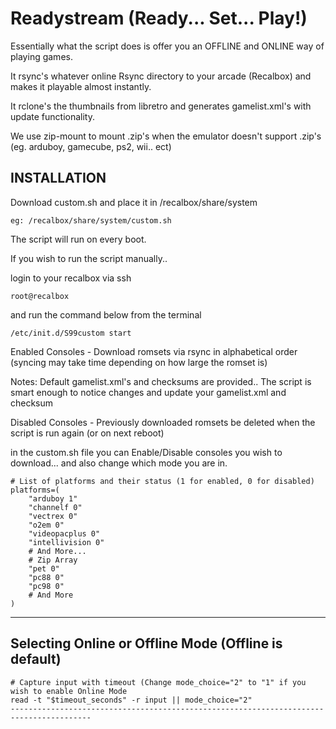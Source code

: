 

# Readystream (Ready... Set... Play!)

Essentially what the script does is offer you an OFFLINE and ONLINE way of playing games.

It rsync's whatever online Rsync directory to your arcade (Recalbox) and makes it playable almost instantly.

It rclone's the thumbnails from libretro and generates gamelist.xml's with update functionality.

We use zip-mount to mount .zip's when the emulator doesn't support .zip's (eg. arduboy, gamecube, ps2, wii.. ect)


## INSTALLATION

Download custom.sh and place it in /recalbox/share/system
```
eg: /recalbox/share/system/custom.sh
```

The script will run on every boot.

If you wish to run the script manually..

login to your recalbox via ssh

```
root@recalbox
```
and run the command below from the terminal
```
/etc/init.d/S99custom start
```

Enabled Consoles - Download romsets via rsync in alphabetical order (syncing may take time depending on how large the romset is)

Notes:
Default gamelist.xml's and checksums are provided..
The script is smart enough to notice changes and update your gamelist.xml and checksum

Disabled Consoles - Previously downloaded romsets be deleted when the script is run again (or on next reboot)

in the custom.sh file you can Enable/Disable consoles you wish to download... and also change which mode you are in.
```
# List of platforms and their status (1 for enabled, 0 for disabled)
platforms=(
    "arduboy 1"
    "channelf 0"
    "vectrex 0"
    "o2em 0"
    "videopacplus 0"
    "intellivision 0"
    # And More...
    # Zip Array
    "pet 0"
    "pc88 0"
    "pc98 0"
    # And More
)
```
----------------------------------------------------------------------------------------
Selecting Online or Offline Mode (Offline is default)
----------------------------------------------------------------------------------------
```
# Capture input with timeout (Change mode_choice="2" to "1" if you wish to enable Online Mode
read -t "$timeout_seconds" -r input || mode_choice="2"
----------------------------------------------------------------------------------------
```
